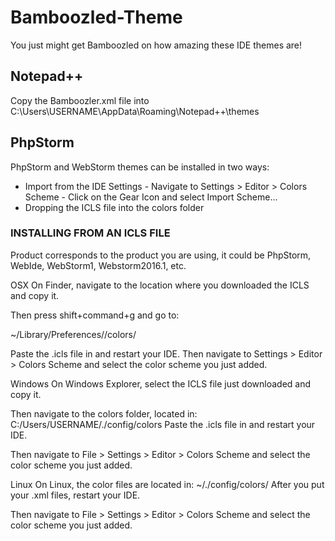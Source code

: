 # Bamboozled-Theme
You just might get Bamboozled on how amazing these IDE themes are!

## Notepad++
Copy the Bamboozler.xml file into C:\Users\USERNAME\AppData\Roaming\Notepad++\themes

## PhpStorm
PhpStorm and WebStorm themes can be installed in two ways:
* Import from the IDE Settings - Navigate to Settings > Editor > Colors Scheme - Click on the Gear Icon and select Import Scheme...
* Dropping the ICLS file into the colors folder

### INSTALLING FROM AN ICLS FILE
Product corresponds to the product you are using, it could be PhpStorm, WebIde, WebStorm1, Webstorm2016.1, etc.

OSX
On Finder, navigate to the location where you downloaded the ICLS and copy it.

Then press shift+command+g and go to:

~/Library/Preferences/<Product>/colors/

Paste the .icls file in and restart your IDE. Then navigate to Settings > Editor > Colors Scheme and select the color scheme you just added.

Windows
On Windows Explorer, select the ICLS file just downloaded and copy it.

Then navigate to the colors folder, located in: C:/Users/USERNAME/.<Product>/config/colors Paste the .icls file in and restart your IDE.

Then navigate to File > Settings > Editor > Colors Scheme and select the color scheme you just added.

Linux
On Linux, the color files are located in: ~/.<Product>/config/colors/ After you put your .xml files, restart your IDE. 

Then navigate to File > Settings > Editor > Colors Scheme and select the color scheme you just added.